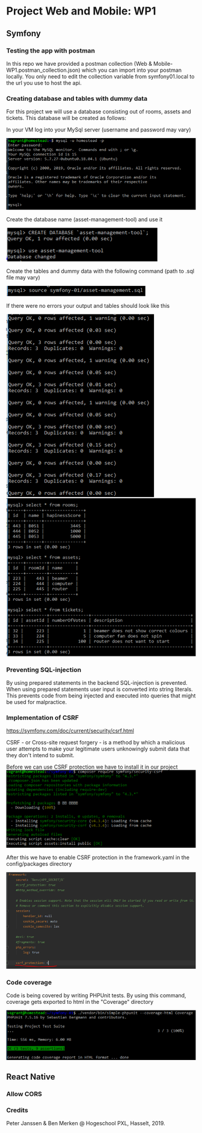 # Project Web and Mobile: WP1

## Symfony

### Testing the app with postman
In this repo we have provided a postman collection (Web & Mobile- WP1.postman_collection.json) which you can import into your postman locally.
You only need to edit the collection variable from symfony01.local to the url you use to host the api.

### Creating database and tables with dummy data
For this project we will use a database consisting out of rooms, assets and tickets. This database will be created as follows:

In your VM log into your MySql server (username and password may vary) 

![alt text][img_LogIntoMySql]

Create the database name (asset-management-tool) and use it

![alt text][img_CreateDatabase]

Create the tables and dummy data with the following command (path to .sql file may vary)

![alt text][img_CreateTablesAndInsert]

If there were no errors your output and tables should look like this

![alt text][img_SuccesQuery]
![alt text][img_SuccesCreatingDatabaseAndTables]

### Preventing SQL-injection

By using prepared statements in the backend SQL-injection is prevented. When using prepared statements user input is converted
into string literals. This prevents code from being injected and executed into queries that might be used for malpractice.  

### Implementation of CSRF

https://symfony.com/doc/current/security/csrf.html

CSRF - or Cross-site request forgery - is a method by which a malicious user attempts to make your legitimate users unknowingly submit data that they don't intend to submit.

Before we can use CSRF protection we have to install it in our project
![alt text][img_CSRFInstall]

After this we have to enable CSRF protection in the framework.yaml in the config/packages directory

![alt text][img_EnablingCSRF]


### Code coverage

Code is being covered by writing PHPUnit tests. By using this command, coverage gets exported to html in the "Coverage" directory

![alt text][img_CodeCoverage]

## React Native

### Allow CORS



### Credits

Peter Janssen & Ben Merken @ Hogeschool PXL, Hasselt, 2019.

[img_LogIntoMySql]:ImagesReadme/Logging%20into%20MySql.PNG "Logging into MySql"
[img_CreateDatabase]:ImagesReadme/Create%20database.PNG "Create database"
[img_CreateTablesAndInsert]:ImagesReadme/Creating%20tables%20and%20inserting%20dummydata.PNG "Create tables and Insert"
[img_SuccesQuery]:ImagesReadme/Succes%20Query.PNG "Every Query succeeded"
[img_SuccesCreatingDatabaseAndTables]:ImagesReadme/Succes%20Creating%20Database%20and%20Tables.PNG "Succes creating database and tables"
[img_CodeCoverage]:ImagesReadme/Code%20coverage.PNG "Code coverage"
[img_CSRFInstall]:ImagesReadme/CSRF%20install.PNG "CSRF Install"
[img_EnablingCSRF]:ImagesReadme/Enabling%20CSRF.PNG "CSRF Enabled"
